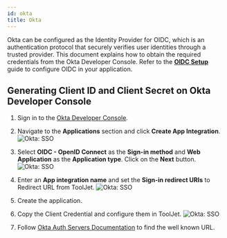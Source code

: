 ```yaml
---
id: okta
title: Okta
---
```


Okta can be configured as the Identity Provider for OIDC, which is an authentication protocol that securely verifies user identities through a trusted provider. This document explains how to obtain the required credentials from the Okta Developer Console. Refer to the **[OIDC Setup](/docs/user-management/sso/oidc/setup)** guide to configure OIDC in your application.

## Generating Client ID and Client Secret on Okta Developer Console

1. Sign in to the [Okta Developer Console](https://developer.okta.com/).

2. Navigate to the **Applications** section and click **Create App Integration**.
    <img className="screenshot-full" src="/img/user-management/sso/oidc/okta/create-app.png" alt="Okta: SSO"/>

3. Select **OIDC - OpenID Connect** as the **Sign-in method** and **Web Application** as the **Application type**. Click on the **Next** button.
    <img className="screenshot-full img-l" src="/img/user-management/sso/oidc/okta/app-type.png" alt="Okta: SSO" />

4. Enter an **App integration name** and set the **Sign-in redirect URIs** to Redirect URL from ToolJet.
    <img className="screenshot-full img-l" src="/img/user-management/sso/oidc/okta/redirect.png" alt="Okta: SSO" />

5. Create the application. 

6. Copy the Client Credential and configure them in ToolJet.
    <img className="screenshot-full img-l" src="/img/user-management/sso/oidc/okta/client-cred.png" alt="Okta: SSO" />

7. Follow [Okta Auth Servers Documentation](https://developer.okta.com/docs/concepts/auth-servers/#org-authorization-server) to find the well known URL.